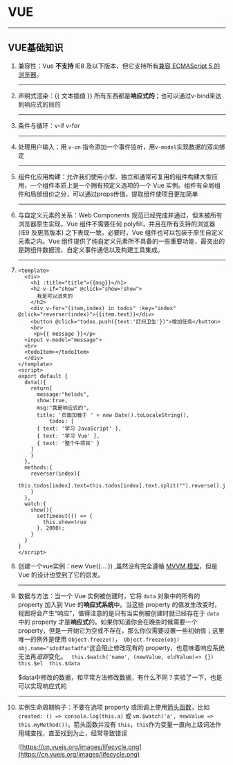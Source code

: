 # VUE

***

 ## VUE基础知识

1. 兼容性：Vue **不支持** IE8 及以下版本，但它支持所有[兼容 ECMAScript 5 的浏览器](https://caniuse.com/#feat=es5)。

   ***

   

2. 声明式渲染：{{ 文本插值 }}  所有东西都是**响应式的**；也可以通过v-bind来达到响应式的目的

   ***

   

3. 条件与循环：v-if  v-for

   ***

   

4. 处理用户输入：用 `v-on` 指令添加一个事件监听，用`v-model`实现数据的双向绑定

   ***

   

5. 组件化应用构建：允许我们使用小型、独立和通常可复用的组件构建大型应用，一个组件本质上是一个拥有预定义选项的一个 Vue 实例。组件有全局组件和局部组价之分，可以通过props传值，提取组件使项目更加简单

   ***

   

6. 与自定义元素的关系：Web Components 规范已经完成并通过，但未被所有浏览器原生实现，Vue 组件不需要任何 polyfill，并且在所有支持的浏览器 (IE9 及更高版本) 之下表现一致。必要时，Vue 组件也可以包装于原生自定义元素之内。Vue 组件提供了纯自定义元素所不具备的一些重要功能，最突出的是跨组件数据流、自定义事件通信以及构建工具集成。

   ***

   

7. ```vue
   <template>
     <div>
       <h1 :title="title">{{msg}}</h1>
       <h2 v-if="show" @click="show=!show">
         我是可以消失的
       </h2> 
       <div v-for="(item,index) in todos" :key="index" @click="reverser(index)">{{item.text}}</div>
       <button @click="todos.push({text:'打扫卫生'})">增加任务</button>
       <br>
        <p>{{ message }}</p>
     <input v-model="message">
     <br>
     <todoItem></todoItem>
     </div>
   </template>
   <script>
   export default {
     data(){
       return{
         message:"helsds",
         show:true,
         msg:"我是响应式的",
         title: '页面加载于 ' + new Date().toLocaleString(),
             todos: [
         { text: '学习 JavaScript' },
         { text: '学习 Vue' },
         { text: '整个牛项目' }
       ]
       }
     },
     methods:{
       reverser(index){
         this.todos[index].text=this.todos[index].text.split("").reverse().join("")
       }
     },
     watch:{
       show(){
         setTimeout(() => {
           this.show=true
         }, 2000);
       }
     }
   }
   </script>
   
   ```

8. 创建一个vue实例：new Vue({....})  ,虽然没有完全遵循 [MVVM 模型](https://zh.wikipedia.org/wiki/MVVM)，但是 Vue 的设计也受到了它的启发。

   ***

   

9. 数据与方法：当一个 Vue 实例被创建时，它将 `data` 对象中的所有的 property 加入到 Vue 的**响应式系统**中。当这些 property 的值发生改变时，视图将会产生“响应”，值得注意的是只有当实例被创建时就已经存在于 `data` 中的 property 才是**响应式**的。如果你知道你会在晚些时候需要一个 property，但是一开始它为空或不存在，那么你仅需要设置一些初始值；这里唯一的例外是使用 `Object.freeze()`，` Object.freeze(obj)   obj.name="sdsdfasfadfa"`这会阻止修改现有的 property，也意味着响应系统无法再*追踪*变化。 ` this.$watch('name', (newValue, oldValue)=> {})  this.$el  this.$data`

   $data中修改的数据，和平常方法修改数据，有什么不同？实验了一下，也是可以实现响应式的

   ***

   

10. 实例生命周期钩子：不要在选项 property 或回调上使用[箭头函数](https://developer.mozilla.org/zh-CN/docs/Web/JavaScript/Reference/Functions/Arrow_functions)，比如 `created: () => console.log(this.a)` 或 `vm.$watch('a', newValue => this.myMethod())`。箭头函数并没有 `this`，`this`作为变量一直向上级词法作用域查找，直至找到为止，经常导致错误

    

    ![https://cn.vuejs.org/images/lifecycle.png](https://cn.vuejs.org/images/lifecycle.png)

